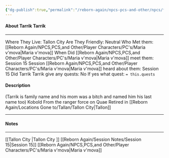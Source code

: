 ```yaml
---
{"dg-publish":true,"permalink":"/reborn-again/npcs-pcs-and-other/npcs/friendly/tarrik-tarrik/"}
---
```



#### About Tarrik Tarrik
---
Where They Live: Tallon City 
Are They Friendly: Neutral
Who Met them: [[Reborn Again/NPCS,PCS,and Other/Player Characters/PC's/Maria v'mova\|Maria v'mova]]
When Did [[Reborn Again/NPCS,PCS,and Other/Player Characters/PC's/Maria v'mova\|Maria v'mova]] meet them: Session 15
Session [[Reborn Again/NPCS,PCS,and Other/Player Characters/PC's/Maria v'mova\|Maria v'mova]] heard about them: Session 15
Did Tarrik Tarrik give any quests: No
	If yes what quest: `= this.quests`


#### Description
(Tarrik is family name and his mom was a bitch and named him his last name too) 
Kobold
From the ranger force on Quae
Retired in [[Reborn Again/Locations Gone to/Tallan/Tallon City\|Tallon]] 


---

#### Notes
---
[[Tallon City \|Tallon City ]]
[[Reborn Again/Session Notes/Session 15\|Session 15]]
[[Reborn Again/NPCS,PCS,and Other/Player Characters/PC's/Maria v'mova\|Maria v'mova]]


